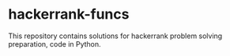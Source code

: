 # hackerrank-funcs
This repository contains solutions for hackerrank problem solving preparation, code in Python.
